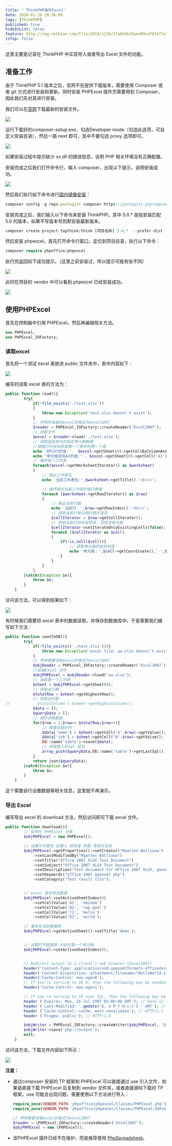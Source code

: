 ```yaml
---
title: ' ThinkPHP操作Excel'
date: 2020-01-28 20:36:09
tags: [ThinkPHP]
published: true
hideInList: false
feature: http://img.netbian.com/file/2019/1220/27ab69b19aed09caf8f47fe7e7c84b43.jpg
isTop: false
---
```


这里主要是记录在 ThinkPHP 中实现导入或者导出 Excel 文件的功能。

<!-- more -->


## 准备工作

由于 ThinkPHP 5.1 版本之后，官网不在提供下载版本，需要使用 Composer 或者 git 方式进行安装和更新。同时安装 PHPExcel 插件页需要用到 Composer，因此我们先对其进行安装。

我们可以在[官网](https://getcomposer.org/download/)下载最新的安装文件。

![](https://raw.githubusercontent.com/fengnzl/HexoImages/master/blog/20191224181400.png)

运行下载好的composer-setup.exe，勾选Developer mode（勾选此选项，可自定义安装目录），然后一路 next 即可，其中不要勾选 proxy 选项即可。

![](https://raw.githubusercontent.com/fengnzl/HexoImages/master/blog/20191224181700.png)

如果安装过程中提示缺少 xx.dll 的错误信息，说明 PHP 相关环境没有正确配置。

安装完成之后我们打开命令行，输入 composer，出现以下提示，说明安装成功。

![](https://raw.githubusercontent.com/fengnzl/HexoImages/master/blog/20191224182033.png)

然后我们执行如下命令进行[国内镜像安装](https://pkg.phpcomposer.com/)：

```js
composer config -g repo.packagist composer https://packagist.phpcomposer.com
```

安装完成之后，我们输入以下命令来安装 ThinkPHP。其中 5.0.* 是指安装匹配 5.0 的版本，如果不写版本号则默安装最新版本。

``` php
composer create-project topthink/think [项目名称] 5.0.*  --prefer-dist 
```

然后安装 phpexcel，首先打开命令行窗口，定位到项目目录，执行以下命令：

```php
composer require phpoffice/phpexcel
```

执行完返回如下成功提示。（这里之前安装过，所以提示可能有些不同）

![](https://raw.githubusercontent.com/fengnzl/HexoImages/master/blog/20191224183501.png)

此时在项目的 vendor 中可以看到 phpexcel 已经安装成功。

![](https://raw.githubusercontent.com/fengnzl/HexoImages/master/blog/20191224200456.png)

## 使用PHPExcel

首先在控制器中引用 PHPExcel，然后再编辑相关方法。

```php
use PHPExcel;
use PHPExcel_IOFactory;
```

### 读取excel

首先将一个测试 excel 表放进 public 文件夹中，表中内容如下：

![](https://raw.githubusercontent.com/fengnzl/HexoImages/master/blog/20191224205319.png)

编写的读取 excel 表的方法为：

``` php
public function read(){
        try{
            if(!file_exists('./test.xlsx'))
            {
                throw new Exception('test.xlsx doesn\'t exist');
            }
            // 声明所读取的excel的格式为excel2007
            $reader = PHPExcel_IOFactory::createReader('Excel2007');
            // 加载文件
            $excel = $reader->load('./test.xlsx');
            // 读取指定表中的指定单元格数据
            //根据行列坐标获取第一个表中的第一个值
            echo '0列1行的值:' . $excel->getSheet(0)->getCellByColumnAndRow(0,1)->getValue() . '<br />';
            echo "单元格坐标A1的值:" . $excel->getSheet(0)->getCell('A1')->getValue() . '<br />';
            // 循环每个工作表
            foreach($excel->getWorksheetIterator() as $worksheet)
            {
                // 输出工作表名
                echo '当前工作表名:',$worksheet->getTitle().'<br/>';

                // 循环输出当前工作表的每行数据
                foreach ($worksheet->getRowIterator() as $row)
                {
                    // 输出当前行数
                    echo '当前行：',$row->getRowIndex().'<br/>';
                    // 获取当前行单元格的相关信息
                    $cellIterator = $row->getCellIterator();
                    // 获取当前行的所有信息，包括空单元格
                    $cellIterator->setIterateOnlyExistingCells(false);
                    foreach ($cellIterator as $cell)
                    {
                        if(!is_null($cell)){
                            // 获取单元格的坐标和值
                            echo '单元格：',$cell->getCoordinate(),'-',$cell->getCalculatedValue().'<br/>';
                        }
                    }
                }
            }
        }catch(Exception $e){
            throw $e;
        }
    }
```

访问该方法，可以得到结果如下：

![](https://raw.githubusercontent.com/fengnzl/HexoImages/master/blog/20191224205527.png)

有时候我们需要将 excel 表中的数据读取，并保存到数据库中，于是需要我们编写如下方法：

``` php
public function saveToDB(){
        try{
            if(!file_exists(('./test.xlsx'))){
                throw new Exception('excel file: aa.xlsx doesn\'t exist');
            }
            // 声明需要读取excel的格式为excel2007
            $objReader = PHPExcel_IOFactory::createReader('Excel2007');
            //加载Excel 文件
            $objPHPExcel = $objReader->load('aa.xlsx');
            // 读取第一个工作表
            $sheet = $objPHPExcel->getSheet(0);
            // 获取总行数
            $totalRow = $sheet->getHighestRow();
            // 获取总列数
//            $totalColumn = $sheet->getHighestColumn();
            $data = [];
            $queryData = [];
            // 循环读取数据
            for($row = 2;$row<= $totalRow;$row++){
                // 需要读取的列
                $data['name'] = $sheet->getCell('A'.$row)->getValue();
                $data['job'] = $sheet->getCell('B'.$row)->getValue();
                DB::name('table')->save($data);
                // 获取插入的sql 语句
                array_push($queryData,DB::name('table')->getLastSql().';');
            }
            return json($queryData);
        }catch(Exception $e){
            throw $e;
        }
    }
```

这个需要自行设置数据等相关信息，这里就不再演示。

### 导出 Excel

编写导出 excel 的 download 方法，然后访问即可下载 excel 文件。

``` php
public function download(){
        // 实例化 PHPExcel 对象
        $objPHPExcel = new PHPExcel();

        // 设置文件属性 创建人 修改者 标题 等相关信息
        $objPHPExcel->getProperties()->setCreator("Maarten Balliauw")
            ->setLastModifiedBy("Maarten Balliauw")
            ->setTitle("Office 2007 XLSX Test Document")
            ->setSubject("Office 2007 XLSX Test Document")
            ->setDescription("Test document for Office 2007 XLSX, generated using PHP classes.")
            ->setKeywords("office 2007 openxml php")
            ->setCategory("Test result file");


        // excel 表中添加数据
        $objPHPExcel->setActiveSheetIndex(0)
            ->setCellValue('A1', 'eminem')
            ->setCellValue('B2', 'rap god!')
            ->setCellValue('C1', 'Hello')
            ->setCellValue('D2', 'world');

        // 重命名当前数据表
        $objPHPExcel->getActiveSheet()->setTitle('demo');


        // 设置打开数据表 光标在第一个单元格
        $objPHPExcel->setActiveSheetIndex(0);


        // Redirect output to a client’s web browser (Excel2007)
        header('Content-Type: application/vnd.openxmlformats-officedocument.spreadsheetml.sheet');
        header('Content-Disposition: attachment;filename="HelloWorld.xlsx"'); // 文件名设置
        header('Cache-Control: max-age=0');
        // If you're serving to IE 9, then the following may be needed
        header('Cache-Control: max-age=1');

        // If you're serving to IE over SSL, then the following may be needed
        header ('Expires: Mon, 26 Jul 1997 05:00:00 GMT'); // Date in the past
        header ('Last-Modified: '.gmdate('D, d M Y H:i:s').' GMT'); // always modified
        header ('Cache-Control: cache, must-revalidate'); // HTTP/1.1
        header ('Pragma: public'); // HTTP/1.0

        $objWriter = PHPExcel_IOFactory::createWriter($objPHPExcel, 'Excel2007');
        $objWriter->save('php://output');
        exit;
    }
```

访问该方法，下载文件内容如下所示：

![](https://raw.githubusercontent.com/fengnzl/HexoImages/master/blog/20191224211648.png)

**注意：**

- 通过composer 安装的 TP 框架和 PHPExcel 可以直接通过 use 引入文件，如果是直接下载 PHPExcel 后复制到 vendor 文件夹，或者直接源码下载的 TP 框架，use 可能会出现问题，需要使用以下方法进行导入：

  ``` php
  require_once(VENDOR_PATH.'phpoffice/phpexcel/Classes/PHPExcel.php');
  require_once(VENDOR_PATH.'phpoffice/phpexcel/Classes/PHPExcel/IOFactory.php');
  
  // 声明需要读取excel的格式为excel2007
  $reader = \PHPExcel_IOFactory::createReader('Excel2007');
  $objPHPExcel = new \PHPExcel();
  ```

- 该PHPExcel 插件已经不在维护，而是推荐使用 [PhpSpreadsheet](https://github.com/PHPOffice/PhpSpreadsheet)。

  

